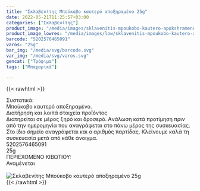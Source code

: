 ```yaml
---
title: "Σκλαβενίτης Μπούκοβο καυτερό αποξηραμένο 25g"
date: 2022-05-21T11:25:57+03:00
categories: ["Σκλαβενίτης"]
product_image: "/media/images/sklavenitis-mpoukobo-kautero-apokshrameno-25g.jpg"
product_image_lowres: "/media/images/low/sklavenitis-mpoukobo-kautero-apokshrameno-25g.jpg"
barcode: "5202576465091"
varos: "25g"
bar_img: "/media/svg/barcode.svg"
var_img: "/media/svg/varos.svg"
gencat: ["Τρόφιμα"]
tags: ["Μπαχαρικά"]

---
```

{{< rawhtml >}}

<div class="sload560"><div class="product"><div id="sistatika">Συστατικά:</div><div class="alltext">Μπούκοβο καυτερό αποξηραμένο.</div><div id="loipa">Διατήρηση και λοιπά στοιχεία προϊόντος</div><div class="alltext">Διατηρείται σε μέρος ξηρό και δροσερό. Aνάλωση κατά προτίμηση πριν από την ημερομηνία που αναγράφεται στο πάνω μέρος της συσκευασίας. Στο ίδιο σημείο αναγράφεται και ο αριθμός παρτίδας. Κλείνουμε καλά τη συσκευασία μετά από κάθε άνοιγμα.</div><div id="barcode"><div id="barimage1"></div><span id="bartext">5202576465091</span></div><div id="varos"><div id="varosimage1"></div><span id="varostext">25g</span></div><div id="kivotio">ΠΕΡΙΕΧΟΜΕΝΟ ΚΙΒΩΤΙΟΥ:<br>Αναμένεται</div><br><div class="pimg"><img alt="Σκλαβενίτης Μπούκοβο καυτερό αποξηραμένο 25g" title="Σκλαβενίτης Μπούκοβο καυτερό αποξηραμένο 25g" src="/media/images/sklavenitis-mpoukobo-kautero-apokshrameno-25g.jpg"></div></div></div>
{{< /rawhtml >}}



